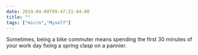 ```yaml
---
date: 2019-04-08T09:47:21-04:00
title: ""
tags: ["micro","Myself"]
---
```

Sometimes, being a bike commuter means spending the first 30 minutes of your work day fixing a spring clasp on a pannier.
